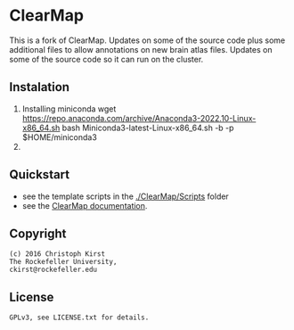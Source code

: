 ClearMap
========

This is a fork of ClearMap.
Updates on some of the source code plus some additional files to allow annotations on new brain atlas files.
Updates on some of the source code so it can run on the cluster.

Instalation
----------
1. Installing miniconda
    wget  https://repo.anaconda.com/archive/Anaconda3-2022.10-Linux-x86_64.sh
    bash Miniconda3-latest-Linux-x86_64.sh -b -p $HOME/miniconda3
2. 

Quickstart
----------

   * see the template scripts in the [./ClearMap/Scripts](https://github.com/ChristophKirst/ClearMap/tree/master/ClearMap/Scripts) folder 
   * see the [ClearMap documentation](http://christophkirst.github.io/ClearMap/build/html/index.html). 


Copyright
---------
    (c) 2016 Christoph Kirst
    The Rockefeller University, 
    ckirst@rockefeller.edu

License
-------
    GPLv3, see LICENSE.txt for details.
